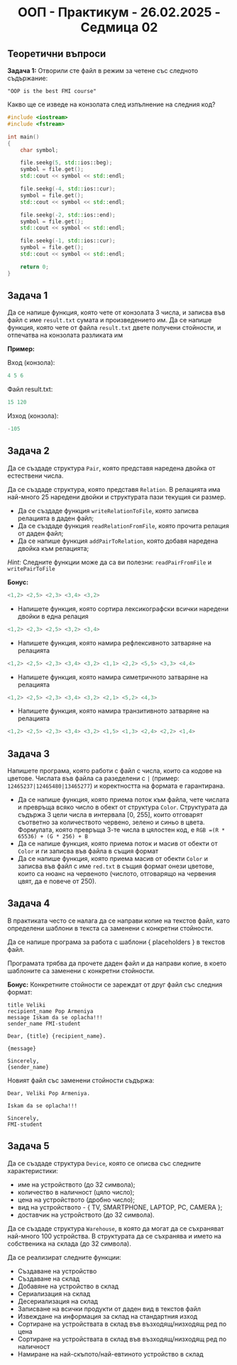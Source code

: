 <h1 align="center">ООП - Практикум - 26.02.2025 - Седмица 02</h1>

## Теоретични въпроси

**Задача 1:** Отворили сте файл в режим за четене със следното съдържание:
```plaintext
"OOP is the best FMI course"
```
Какво ще се изведе на конзолата след изпълнение на следния код?
```c++
#include <iostream>
#include <fstream>

int main()
{
    char symbol;

    file.seekg(5, std::ios::beg);
    symbol = file.get();
    std::cout << symbol << std::endl;

    file.seekg(-4, std::ios::cur);
    symbol = file.get();
    std::cout << symbol << std::endl;

    file.seekg(-2, std::ios::end);
    symbol = file.get();
    std::cout << symbol << std::endl;

    file.seekg(-1, std::ios::cur);
    symbol = file.get();
    std::cout << symbol << std::endl;

    return 0;
}
```

## Задача 1
Да се напише функция, която чете от конзолата 3 числа, и записва във файл с име `result.txt` сумата и произведението им. 
Да се напише функция, която чете от файла `result.txt` двете получени стойности, и отпечатва на конзолата разликата им

**Пример:**

Вход (конзола):

```c++
4 5 6 
```

Файл result.txt:

```c++
15 120
```

Изход (конзола):

```c++
-105
```

## Задача 2
Да се създаде структура `Pair`, която представя наредена двойка от естествени числа.

Да се създаде структура, която представя `Relation`. В релацията има най-много 25 наредени двойки и структурата пази текущия си размер.

- Да се създаде функция `writeRelationToFile`, която записва релацията в даден файл;
- Да се създаде функция `readRelationFromFile`, която прочита релация от даден файл;
- Да се напише функция `addPairToRelation`, която добавя наредена двойка към релацията;

*Hint:* Следните функции може да са ви полезни: `readPairFromFile` и `writePairToFile`

**Бонус:**

```c++
<1,2> <2,5> <2,3> <3,4> <3,2>
```

- Напишете функция, която сортира лексикографски всички наредени двойки в една релация

```c++
<1,2> <2,3> <2,5> <3,2> <3,4>
```

- Напишете функция, която намира рефлексивното затваряне на релацията

```c++
<1,2> <2,5> <2,3> <3,4> <3,2> <1,1> <2,2> <5,5> <3,3> <4,4>
```

- Напишете функция, която намира симетричното затваряне на релацията

```c++
<1,2> <2,5> <2,3> <3,4> <3,2> <2,1> <5,2> <4,3>
```

- Напишете функция, която намира транзитивното затваряне на релацията

```c++
<1,2> <2,5> <2,3> <3,4> <3,2> <1,5> <1,3> <2,4> <2,2> <1,4>
```

## Задача 3
Напишете програма, която работи с файл с числа, които са кодове на цветове. Числата във файла са разеделени с `|` (пример: `12465237|12465480|13465277`) и коректността на формата е гарантирана.

- Да се напише функция, която приема поток към файла, чете числата и превръща всяко число в обект от структура `Color`. Структурата да съдържа 3 цели числа в интервала [0, 255], които отговарят съответно за количеството червено, зелено и синьо в цвета. Формулата, която превръща 3-те числа в цялостен код, е `RGB =(R * 65536) + (G * 256) + B`
- Да се напише функция, която приема поток и масив от обекти от `Color` и ги записва във файла в същия формат
- Да се напише функция, която приема масив от обекти `Color` и записва във файл с име `red.txt` в същия формат онези цветове, които са нюанс на червеното (числото, отговарящо на червения цвят, да е повече от 250).

## Задача 4
В практиката често се налага да се направи копие на текстов файл, като определени шаблони в текста са заменени с конкретни стойности.

Да се напише програма за работа с шаблони { placeholders } в текстов файл.

Програмата трябва да прочете даден файл и да направи копие, в което шаблоните са заменени с конкретни стойности.

**Бонус:** Конкретните стойности се зареждат от друг файл със следния формат:

```console
title Veliki
recipient_name Pop Armeniya
message Iskam da se oplacha!!! 
sender_name FMI-student
```

```console
Dear, {title} {recipient_name}.

{message}

Sincerely,
{sender_name}
```

Новият файл със заменени стойности съдържа:

```console
Dear, Veliki Pop Armeniya.

Iskam da se oplacha!!!

Sincerely,
FMI-student
```

## Задача 5
Да се създаде структура `Device`, която се описва със следните характеристики:
- име на устройството (до 32 символа);
- количество в наличност (цяло число);
- цена на устройството (дробно число);
- вид на устройството - { TV, SMARTPHONE, LAPTOP, PC, CAMERA };
- доставчик на устройството (до 32 символа).

Да се създаде структура `Warehouse`, в която да могат да се съхраняват най-много 100 устройства. В структурата да се съхранява и името на собственика на склада (до 32 символа).

Да се реализират следните функции:
- Създаване на устройство
- Създаване на склад
- Добавяне на устройство в склад
- Сериализация на склад
- Десериализация на склад
- Записване на всички продукти от даден вид в текстов файл
- Извеждане на информация за склад на стандартния изход
- Сортиране на устройствата в склад във възходящ/низходящ ред по цена
- Сортиране на устройствата в склад във възходящ/низходящ ред по наличност
- Намиране на най-скъпото/най-евтиното устройство в склад
